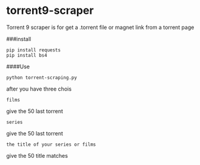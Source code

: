 # torrent9-scraper
Torrent 9 scraper is for get a .torrent file or magnet link from a torrent page 

###install
```ssh
pip install requests
pip install bs4
```

####Use
```ssh
python torrent-scraping.py
```
after you have three chois 

```ssh
films 
```
give the 50 last torrent

```ssh
series 
```

give the 50 last torrent
```ssh
the title of your series or films
```

give the 50 title matches
